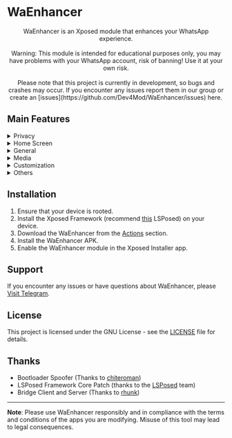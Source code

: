 # WaEnhancer
<div align="center">
  WaEnhancer is an Xposed module that enhances your WhatsApp experience.<br><br>
  Warning: This module is intended for educational purposes only, you may have problems with your WhatsApp account, risk of banning! Use it at your own risk.<br><br>
  Please note that this project is currently in development, so bugs and crashes may occur. If you encounter any issues report them in our group or create an [issues](https://github.com/Dev4Mod/WaEnhancer/issues) here.
</div>


## Main Features
<details closed>
  <summary>Privacy</summary>

- `Hide Forwarded Tag`
- `Remove Forward Limit`
- `Disable Pinned Chats Limit`
- `Freeze Last Seen`
- `Hide Status View`
- `Hide Blue Ticks`
- `Hide View Once and Audio Seen`
- `Hide Delivered`
- `Hide Typing`
- `Hide Recording Audio`
- `Disable View Once`
- `Send Blue Ticks upon Reply`
- `Delete for everyone on all messages`
- `Show Edited Message History`
- `Remove See More Button`
- `Anti Revoke Status`
- `Anti Revoke Message`
- `Anti Disappearing Messages`
- `Custom Privacy per Contact`
- `Ghost Mode`
- `Always Online`
- `Call Privacy & Blocking`
- `Call Information`
- `Call Contact Whitelist/Blocklist`
</details>

<details closed>
  <summary>Home Screen</summary>

- `Show Name`
- `Show Bio`
- `Show DND Button`
- `Separate Groups`
- `Hide Archived Chats`
- `Show Online Dot in Conversation List`
- `Remove Channel Recommendations`
- `Hide Tabs on Home`
- `Enable IGStatus on Home Screen`
- `Filter Chats`
- `Wallpaper in Home Screen`
- `Show Chat Broadcast Icon`
- `List Animations`
- `Disable Channels`
</details>  

<details closed>
  <summary>General</summary>

- `Time in 12-Hour Format`
- `Seconds on Timestamp`
- `Buttons Stroke`
- `Menu Icons`
- `Outlined Icons`
- `New Settings Style`
- `Theme Mode Selection`
- `Lite Mode`
- `Force English`
- `Bootloader Spoofer`
- `Tasker Automation`
- `Show Toast on Contact Online`
- `Toast on Message Delete`
- `Toast on Viewed Message`
- `Google Translate Integration`
- `Double Click to React`
- `Custom Reaction Emoji`
- `Disable Auto Status`
- `Enable Copy Status`
- `Toast on Viewed Status`
</details>

<details closed>
  <summary>Media</summary>

- `Download Status`
- `Download View Once`
- `HD Quality Videos`
- `HD Quality Images`
- `Send videos in 60FPS`
- `Send videos in original resolution`
- `Increased Video Size Limit`
- `Disable Audio Sensor (Proximity)`
- `Audio Transcription`
- `Voice Note Speed Control`
- `Send Audio as Voice/Audio Note`
- `Enable Media Preview`
- `Custom Download Location`

</details>

<details closed>
  <summary>Customization</summary>

- `Colors Customization`
   - `Primary Color`
   - `Secondary Color`
   - `Background Color`
- `Bubble Colors Customization`
   - `Left Bubble Color`
   - `Right Bubble Color`
- `Wallpaper & Transparency Settings`
- `Hide Tabs`
- `Custom Filters and Theme`
- `Custom CSS Themes`
- `Custom DPI`
- `Theme Manager`
- `Animation Emojis`
- `New Context Menu UI`
- `Show Admin Group Icon`
- `Menu with Icons`
- `Status Style Customization`
- `Old Statuses UI`
- `Custom Colors for Text Status`
</details>

<details closed>
  <summary>Others</summary>

- `Selection of Call Type`
- `Confirmation to Send Sticker`
- `Disable Default Emojis`
- `Stamp Copied Messages`
</details>

## Installation
1. Ensure that your device is rooted.
2. Install the Xposed Framework (recommend [this](https://github.com/JingMatrix/LSPosed) LSPosed) on
   your device.
3. Download the WaEnhancer from the [Actions](https://github.com/Dev4Mod/WaEnhancer/actions) section.
4. Install the WaEnhancer APK.
5. Enable the WaEnhancer module in the Xposed Installer app.

## Support
If you encounter any issues or have questions about WaEnhancer, please [Visit Telegram](https://t.me/waenhancer).

## License
This project is licensed under the GNU License - see the [LICENSE](LICENSE) file for details.

## Thanks

* Bootloader Spoofer (Thanks to [chiteroman](https://github.com/chiteroman))
* LSPosed Framework Core Patch (thanks to the [LSPosed](https://github.com/LSPosed) team)
* Bridge Client and Server (Thanks to [rhunk](https://github.com/rhunk/))

---

**Note**: Please use WaEnhancer responsibly and in compliance with the terms and conditions of the apps you are modifying. Misuse of this tool may lead to legal consequences.

